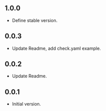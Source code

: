 ## 1.0.0

- Define stable version.

## 0.0.3

- Update Readme, add check.yaml example.

## 0.0.2

- Update Readme.

## 0.0.1

- Initial version.
